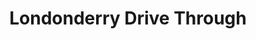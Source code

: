 ---
title: "Londonderry Drive Through"
url: /londonderry/londonderry-drive-through/
shop: convenience
---
